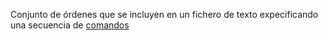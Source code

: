 Conjunto de órdenes que se incluyen en un fichero de texto expecificando una secuencia de [comandos](Comando.md)